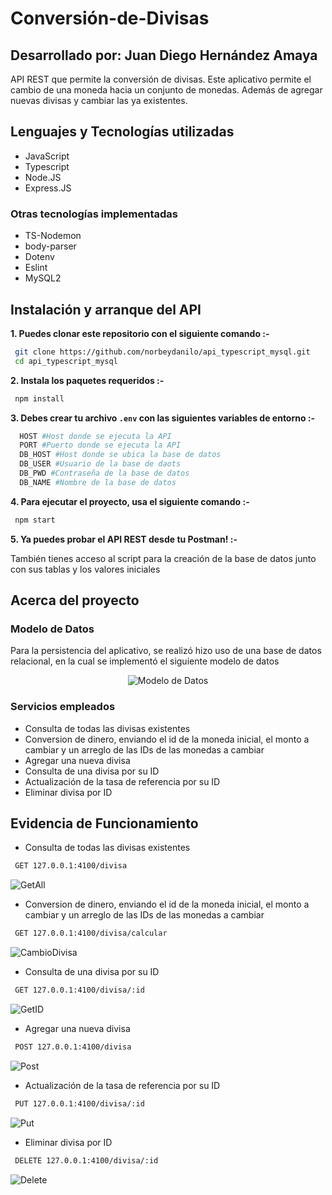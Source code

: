 # Conversión-de-Divisas
## Desarrollado por: Juan Diego Hernández Amaya
API REST que permite la conversión de divisas. Este aplicativo permite el cambio de una moneda hacia un conjunto de monedas. Además de agregar nuevas divisas y cambiar las ya existentes.

## Lenguajes y Tecnologías utilizadas
- JavaScript
- Typescript
- Node.JS
- Express.JS

### Otras tecnologías implementadas
- TS-Nodemon
- body-parser
- Dotenv
- Eslint
- MySQL2

## Instalación y arranque del API
**1. Puedes clonar este repositorio con el siguiente comando :-**
```bash
 git clone https://github.com/norbeydanilo/api_typescript_mysql.git
 cd api_typescript_mysql
```
**2. Instala los paquetes requeridos :-**
```bash
 npm install
```
**3. Debes crear tu archivo `.env` con las siguientes variables de entorno :-**
```bash
  HOST #Host donde se ejecuta la API
  PORT #Puerto donde se ejecuta la API
  DB_HOST #Host donde se ubica la base de datos 
  DB_USER #Usuario de la base de daots
  DB_PWD #Contraseña de la base de datos
  DB_NAME #Nombre de la base de datos
```

**4. Para ejecutar el proyecto, usa el siguiente comando :-**
```bash
 npm start
```

**5. Ya puedes probar el API REST desde tu Postman! :-**

También tienes acceso al script para la creación de la base de datos junto con sus tablas y los valores iniciales

## Acerca del proyecto

### Modelo de Datos
Para la persistencia del aplicativo, se realizó hizo uso de una base de datos relacional, en la cual se implementó el siguiente modelo de datos
<div align="center">
  <img src="https://github.com/JuanDHernandezA/Conversi-n-de-Divisas/assets/129443402/765c3400-9dd0-445b-8fe9-53560d0bfba2" alt="Modelo de Datos">
</div>

### Servicios empleados
- Consulta de todas las divisas existentes
- Conversion de dinero, enviando el id de la moneda inicial, el monto a cambiar y un arreglo de las IDs de las monedas a cambiar
- Agregar una nueva divisa
- Consulta de una divisa por su ID
- Actualización de la tasa de referencia por su ID
- Eliminar divisa por ID

## Evidencia de Funcionamiento
- Consulta de todas las divisas existentes
```bash
 GET 127.0.0.1:4100/divisa
```
![GetAll](https://github.com/JuanDHernandezA/Conversi-n-de-Divisas/assets/129443402/bd91164a-fc30-4eb6-ae0d-4be5f1b69fc5)
  
- Conversion de dinero, enviando el id de la moneda inicial, el monto a cambiar y un arreglo de las IDs de las monedas a cambiar
```bash
 GET 127.0.0.1:4100/divisa/calcular
```
![CambioDivisa](https://github.com/JuanDHernandezA/Conversi-n-de-Divisas/assets/129443402/209d2c26-8756-4555-a9d1-37fa1d5935be)

- Consulta de una divisa por su ID
```bash
 GET 127.0.0.1:4100/divisa/:id
```
![GetID](https://github.com/JuanDHernandezA/Conversi-n-de-Divisas/assets/129443402/b6d521ae-a6cf-41ea-914b-3821f166faed)

- Agregar una nueva divisa
```bash
 POST 127.0.0.1:4100/divisa
```
![Post](https://github.com/JuanDHernandezA/Conversi-n-de-Divisas/assets/129443402/3f8ef0f8-9812-4f64-8348-5f35d43ba0be)

- Actualización de la tasa de referencia por su ID
```bash
 PUT 127.0.0.1:4100/divisa/:id
```
![Put](https://github.com/JuanDHernandezA/Conversi-n-de-Divisas/assets/129443402/408ae3aa-fff4-4807-8a50-011db4848ced)

- Eliminar divisa por ID
```bash
 DELETE 127.0.0.1:4100/divisa/:id
```
![Delete](https://github.com/JuanDHernandezA/Conversi-n-de-Divisas/assets/129443402/e2fb2ffe-c6b1-4f70-ac91-c7f0fe53cf94)
